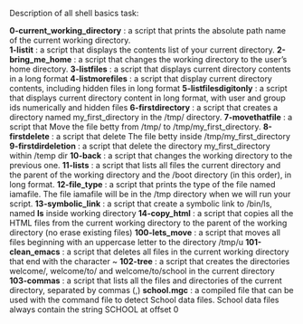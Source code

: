 Description of all shell basics task:

**0-current_working_directory** : a script that prints the absolute path name of the current working directory.  
**1-listit** : a script that displays the contents list of your current directory.
**2-bring_me_home** : a script that changes the working directory to the user’s home directory.
**3-listfiles** : a script that displays current directory contents in a long format
**4-listmorefiles** : a script that display current directory contents, including hidden files in long format
**5-listfilesdigitonly** : a script that displays current directory content in long format, with user and group ids numerically and hidden files
**6-firstdirectory** : a script that creates a directory named my_first_directory in the /tmp/ directory.
**7-movethatfile** : a script that Move the file betty from /tmp/ to /tmp/my_first_directory.
**8-firstdelete** : a script that delete The file betty inside /tmp/my_first_directory
**9-firstdirdeletion** : a script that delete the directory my_first_directory within /temp dir
**10-back** : a script that changes the working directory to the previous one.
**11-lists** : a script that lists all files the current directory and the parent of the working directory and the /boot directory (in this order), in long format.
**12-file_type** : a script that prints the type of the file named iamafile. The file iamafile will be in the /tmp directory when we will run your script.
**13-symbolic_link** :  a script that create a symbolic link to /bin/ls, named __ls__ inside working directory
**14-copy_html** : a script that copies all the HTML files from the current working directory to the parent of the working directory (no erase existing files)
**100-lets_move** : a script that moves all files beginning with an uppercase letter to the directory /tmp/u
**101-clean_emacs** : a script that deletes all files in the current working directory that end with the character ~
**102-tree** : a script that creates the directories welcome/, welcome/to/ and welcome/to/school in the current directory
**103-commas** : a script that lists all the files and directories of the current directory, separated by commas (,)
**school.mgc** :  a compiled file that can be used with the command file to detect School data files. School data files always contain the string SCHOOL at offset 0
